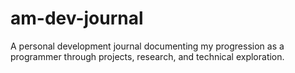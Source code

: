 # am-dev-journal
A personal development journal documenting my progression as a programmer through projects, research, and technical exploration.

